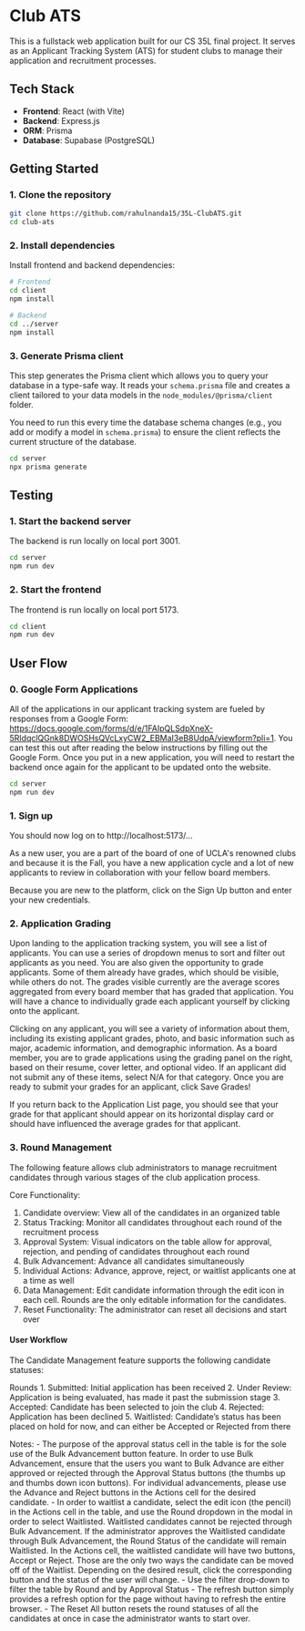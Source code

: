 # Club ATS

This is a fullstack web application built for our CS 35L final project. It serves as an Applicant Tracking System (ATS) for student clubs to manage their application and recruitment processes.

## Tech Stack

- **Frontend**: React (with Vite)
- **Backend**: Express.js
- **ORM**: Prisma
- **Database**: Supabase (PostgreSQL)

## Getting Started

### 1. Clone the repository

```bash
git clone https://github.com/rahulnanda15/35L-ClubATS.git
cd club-ats
```

### 2. Install dependencies

Install frontend and backend dependencies:

```bash
# Frontend
cd client
npm install

# Backend
cd ../server
npm install
```

### 3. Generate Prisma client

This step generates the Prisma client which allows you to query your database in a type-safe way. It reads your `schema.prisma` file and creates a client tailored to your data models in the `node_modules/@prisma/client` folder.

You need to run this every time the database schema changes (e.g., you add or modify a model in `schema.prisma`) to ensure the client reflects the current structure of the database.

```bash
cd server
npx prisma generate
```

## Testing  
### 1. Start the backend server

The backend is run locally on local port 3001.

```bash
cd server
npm run dev
```

### 2. Start the frontend

The frontend is run locally on local port 5173.

```bash
cd client
npm run dev
```

## User Flow
### 0. Google Form Applications

All of the applications in our applicant tracking system are fueled by responses from a Google Form: https://docs.google.com/forms/d/e/1FAIpQLSdpXneX-5RIdqclQGnk8DWOSHsQVcLxyCW2_EBMaI3eB8UdpA/viewform?pli=1. You can test this out after reading the below instructions by filling out the Google Form. Once you put in a new application, you will need to restart the backend once again for the applicant to be updated onto the website. 

```bash
cd server
npm run dev
```

### 1. Sign up

You should now log on to http://localhost:5173/...

As a new user, you are a part of the board of one of UCLA's renowned clubs and because it is the Fall, you have a new application cycle and a lot of new applicants to review in collaboration with your fellow board members. 

Because you are new to the platform, click on the Sign Up button and enter your new credentials. 

### 2. Application Grading

Upon landing to the application tracking system, you will see a list of applicants. You can use a series of dropdown menus to sort and filter out applicants as you need. You are also given the opportunity to grade applicants. Some of them already have grades, which should be visible, while others do not. The grades visible currently are the average scores aggregated from every board member that has graded that application. You will have a chance to individually grade each applicant yourself by clicking onto the applicant.

Clicking on any applicant, you will see a variety of information about them, including its existing applicant grades, photo, and basic information such as major, academic information, and demographic information. As a board member, you are to grade applications using the grading panel on the right, based on their resume, cover letter, and optional video. If an applicant did not submit any of these items, select N/A for that category. Once you are ready to submit your grades for an applicant, click Save Grades!

If you return back to the Application List page, you should see that your grade for that applicant should appear on its horizontal display card or should have influenced the average grades for that applicant. 

### 3. Round Management

The following feature allows club administrators to manage recruitment candidates through various stages of the club application process.

Core Functionality:
  1. Candidate overview: View all of the candidates in an organized table
  2. Status Tracking: Monitor all candidates throughout each round of the recruitment process
  3. Approval System: Visual indicators on the table allow for approval, rejection, and pending of candidates throughout each round
  4. Bulk Advancement: Advance all candidates simultaneously
  5. Individual Actions: Advance, approve, reject, or waitlist applicants one at a time as well
  6. Data Management: Edit candidate information through the edit icon in each cell. Rounds are the only editable information for the candidates.
  7. Reset Functionality: The administrator can reset all decisions and start over

  #### User Workflow

  The Candidate Management feature supports the following candidate statuses:

  Rounds
    1. Submitted: Initial application has been received
    2. Under Review: Application is being evaluated, has made it past the submission stage
    3. Accepted: Candidate has been selected to join the club
    4. Rejected: Application has been declined
    5. Waitlisted: Candidate’s status has been placed on hold for now, and can either be Accepted or Rejected from there

  Notes:
    - The purpose of the approval status cell in the table is for the sole use of the Bulk Advancement button feature. In order to use Bulk Advancement, ensure that the users you want to Bulk Advance are either approved         or rejected through the Approval Status buttons (the thumbs up and thumbs down icon buttons). For individual advancements, please use the Advance and Reject buttons in the Actions cell for the desired candidate.
    - In order to waitlist a candidate, select the edit icon (the pencil) in the Actions cell in the table, and use the Round dropdown in the modal in order to select Waitlisted. Waitlisted candidates cannot be rejected         through Bulk Advancement. If the administrator approves the Waitlisted candidate through Bulk Advancement, the Round Status of the candidate will remain Waitlisted. In the Actions cell, the waitlisted candidate will       have two buttons, Accept or Reject. Those are the only two ways the candidate can be moved off of the Waitlist. Depending on the desired result, click the corresponding button and the status of the user will change.
    - Use the filter drop-down to filter the table by Round and by Approval Status
    - The refresh button simply provides a refresh option for the page without having to refresh the entire browser.
    - The Reset All button resets the round statuses of all the candidates at once in case the administrator wants to start over.
